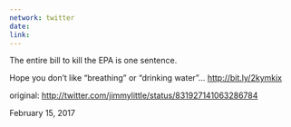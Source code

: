```yaml
---
network: twitter
date:
link:
---
```

The entire bill to kill the EPA is one sentence. 

Hope you don’t like “breathing” or “drinking water”… http://bit.ly/2kymkix 

original: http://twitter.com/jimmylittle/status/831927141063286784 

February 15, 2017